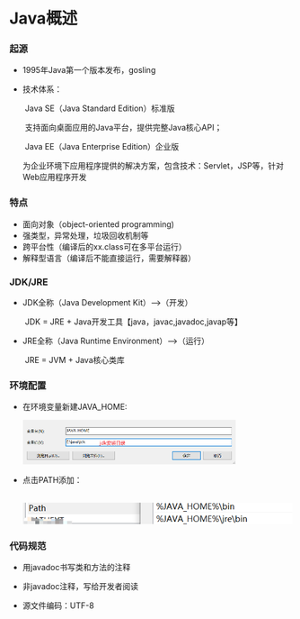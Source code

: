 # Java概述

### 起源

- 1995年Java第一个版本发布，gosling

- 技术体系：

  ​			Java SE（Java Standard Edition）标准版

  ​				支持面向桌面应用的Java平台，提供完整Java核心API；

  ​			Java EE（Java Enterprise Edition）企业版

  ​				为企业环境下应用程序提供的解决方案，包含技术：Servlet，JSP等，针对Web应用程序开发

  

### 特点

- 面向对象（object-oriented programming)
- 强类型，异常处理，垃圾回收机制等
- 跨平台性（编译后的xx.class可在多平台运行）
- 解释型语言（编译后不能直接运行，需要解释器）

### JDK/JRE

- JDK全称（Java Development Kit）-->（开发）

  ​			JDK = JRE + Java开发工具【java，javac,javadoc,javap等】

- JRE全称（Java Runtime Environment）-->（运行）

  ​			JRE = JVM + Java核心类库

  

### 环境配置

- 在环境变量新建JAVA_HOME:

  <img src="Typora_img/2.Java概述.asset/202207081037862.png" alt="image-20220708103748804"  />

- 点击PATH添加：

  ​				![image-20220708103905584](Typora_img/2.Java概述.asset/202207081039631.png)

### 代码规范

- 用javadoc书写类和方法的注释

- 非javadoc注释，写给开发者阅读

- 源文件编码：UTF-8

  
